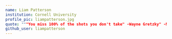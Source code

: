 ```yaml
---
name: Liam Patterson
institution: Cornell University
profile_pic: liampatterson.jpg
quote: """You miss 100% of the shots you don't take" -Wayne Gretzky" -Michael Scott" -Liam Patterson
github_user: liampatterson
---
```


